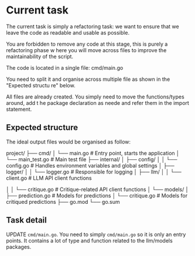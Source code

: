 # Current task
The current task is simply a refactoring task: we want to ensure that we leave the code as readable and usable as possible.

You are forbidden to remove any code at this stage, this is purely a refactoring phase w here you will move across files to improve the maintainability of the script.

The code is located in a single file: cmd/main.go

You need to split it and organise across multiple file as shown in the "Expected structu re" below.

All files are already created. You simply need to move the functions/types around, add t he package declaration as neede and refer them in the import statement.

## Expected structure
The ideal output files would be organised as follow:

project/
├── cmd/
│   └── main.go                # Entry point, starts the application
│   └── main_test.go            # Main test file
├── internal/
│   ├── config/
│   │   └── config.go          # Handles environment variables and global settings
│   ├── logger/
│   │   └── logger.go          # Responsible for logging
│   ├── llm/
│   │   └── client.go          # LLM API client functions

│   │   └── critique.go        # Critique-related API client functions
│   └── models/
│       ├── prediction.go      # Models for predictions
│       └── critique.go        # Models for critiqued predictions
├── go.mod
└── go.sum

## Task detail

UPDATE `cmd/main.go`. You need to simply `cmd/main.go` so it is only an entry points. It contains a lot of type and function related to the llm/models packages.

